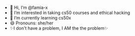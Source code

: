 - 👋 Hi, I’m @famia-x
- 👀 I’m interested in taking cs50 courses and ethical hacking
- 🌱 I’m currently learning cs50x
- 😄 Pronouns: she/her
- ✨I don't have a problem, I AM the the problem✨

<!---
famia-x/famia-x is a ✨ special ✨ repository because its `README.md` (this file) appears on your GitHub profile.
You can click the Preview link to take a look at your changes.
--->
